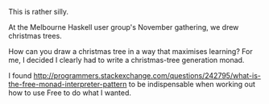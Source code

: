 This is rather silly.

At the Melbourne Haskell user group's November gathering, we drew
christmas trees.

How can you draw a christmas tree in a way that maximises learning? For me, I decided I clearly had to
write a christmas-tree generation monad.

I found http://programmers.stackexchange.com/questions/242795/what-is-the-free-monad-interpreter-pattern
to be indispensable when working out how to use Free to do what I wanted.
